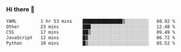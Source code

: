 ### Hi there 👋

<!--
**urzz/urzz** is a ✨ _special_ ✨ repository because its `README.md` (this file) appears on your GitHub profile.

Here are some ideas to get you started:

- 🔭 I’m currently working on ...
- 🌱 I’m currently learning ...
- 👯 I’m looking to collaborate on ...
- 🤔 I’m looking for help with ...
- 💬 Ask me about ...
- 📫 How to reach me: ...
- 😄 Pronouns: ...
- ⚡ Fun fact: ...
-->

<!--START_SECTION:waka-->

```txt
YAML         1 hr 53 mins    ███████████████▒░░░░░░░░░   60.92 %
Other        23 mins         ███░░░░░░░░░░░░░░░░░░░░░░   12.48 %
CSS          17 mins         ██▒░░░░░░░░░░░░░░░░░░░░░░   09.49 %
JavaScript   12 mins         █▓░░░░░░░░░░░░░░░░░░░░░░░   06.72 %
Python       10 mins         █▒░░░░░░░░░░░░░░░░░░░░░░░   05.52 %
```

<!--END_SECTION:waka-->

